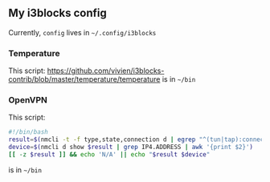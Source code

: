 ## My i3blocks config

Currently, `config` lives in `~/.config/i3blocks`

### Temperature
This script: https://github.com/vivien/i3blocks-contrib/blob/master/temperature/temperature
is in `~/bin`

### OpenVPN
This script:
``` bash
#!/bin/bash
result=$(nmcli -t -f type,state,connection d | egrep "^(tun|tap):connected" | awk -F':' '{ print $3 }')
device=$(nmcli d show $result | grep IP4.ADDRESS | awk '{print $2}')
[[ -z $result ]] && echo 'N/A' || echo "$result $device"
```

is in `~/bin`
